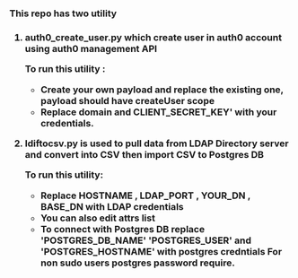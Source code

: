 <h3>This repo has two utility<h3> 

1. auth0_create_user.py which create user in auth0 account using auth0 management API

   To run this utility :
      * Create your own payload and replace the existing one, payload should have createUser scope
      * Replace domain and CLIENT_SECRET_KEY' with your credentials.
      

2. ldiftocsv.py is used to pull data from LDAP Directory server and convert into CSV then import CSV to Postgres DB
   
   To run this utility:
      * Replace HOSTNAME , LDAP_PORT , YOUR_DN , BASE_DN with LDAP credentials
      * You can also edit attrs list 
      * To connect with Postgres DB replace 'POSTGRES_DB_NAME' 'POSTGRES_USER' and 'POSTGRES_HOSTNAME' with postgres credntials 
        For non sudo users postgres password require.
